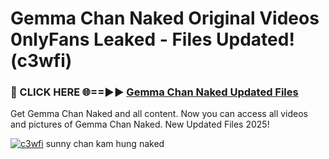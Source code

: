 # Gemma Chan Naked Original Videos 0nlyFans Leaked - Files Updated! (c3wfi)

<h3>🔴 CLICK HERE 🌐==►► <a href="https://tinyurl.com/yckcrads" rel="nofollow">Gemma Chan Naked Updated Files</a></h3>

Get Gemma Chan Naked and all content. Now you can access all videos and pictures of Gemma Chan Naked. New Updated Files 2025!

[![c3wfi](https://i.imgur.com/hpKpOFt.gif)](https://tinyurl.com/yckcrads)
sunny chan kam hung naked